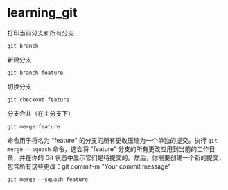 # learning_git

打印当前分支和所有分支

```
git branch
```

新建分支

```
git branch feature
```

切换分支

```
git checkout feature
```

分支合并（在主分支下）

```
git merge feature
```

命令用于将名为 "feature" 的分支的所有更改压缩为一个单独的提交。执行 `git merge --squash` 命令，这会将 "feature" 分支的所有更改应用到当前的工作目录，并在你的 Git 状态中显示它们是待提交的。然后，你需要创建一个新的提交，包含所有这些更改：git commit-m "Your commit message"

```
git merge --squash feature
```
